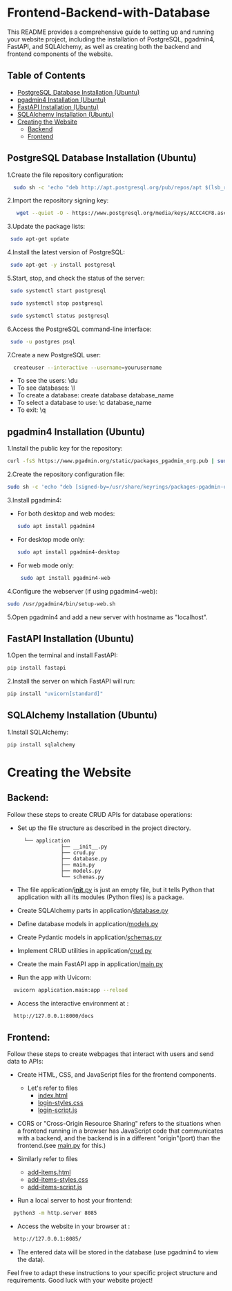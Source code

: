 # Frontend-Backend-with-Database

This README provides a comprehensive guide to setting up and running your website project, including the installation of PostgreSQL, pgadmin4, FastAPI, and SQLAlchemy, as well as creating both the backend and frontend components of the website.

## Table of Contents

- [PostgreSQL Database Installation (Ubuntu)](#postgresql-database-installation-ubuntu)
- [pgadmin4 Installation (Ubuntu)](#pgadmin4-installation-ubuntu)
- [FastAPI Installation (Ubuntu)](#fastapi-installation-ubuntu)
- [SQLAlchemy Installation (Ubuntu)](#sqlalchemy-installation-ubuntu)
- [Creating the Website](#creating-the-website)
  - [Backend](#backend)
  - [Frontend](#frontend)


## PostgreSQL Database Installation (Ubuntu)

1.Create the file repository configuration:
    
   ```bash
     sudo sh -c 'echo "deb http://apt.postgresql.org/pub/repos/apt $(lsb_release -cs)-pgdg main" > /etc/apt/sources.list.d/pgdg.list'
   ```
 
2.Import the repository signing key:
    
  ```bash
     wget --quiet -O - https://www.postgresql.org/media/keys/ACCC4CF8.asc | sudo apt-key add -
   ```
3.Update the package lists:
    
   ```bash
    sudo apt-get update
  ```
4.Install the latest version of PostgreSQL:
    
   ```bash
    sudo apt-get -y install postgresql
   ```
5.Start, stop, and check the status of the server:
    
   ```bash
    sudo systemctl start postgresql
   ```
   ```bash
    sudo systemctl stop postgresql
   ```
   ```bash
    sudo systemctl status postgresql
   ```
6.Access the PostgreSQL command-line interface:
    
   ```bash
    sudo -u postgres psql
   ```
7.Create a new PostgreSQL user:
    
  ```bash
    createuser --interactive --username=yourusername
  ```
  - To see the users: \du
  - To see databases: \l
  - To create a database: create database database_name
  - To select a database to use: \c database_name
  - To exit: \q


## pgadmin4 Installation (Ubuntu)

1.Install the public key for the repository:

  ```bash
  curl -fsS https://www.pgadmin.org/static/packages_pgadmin_org.pub | sudo gpg --dearmor -o /usr/share/keyrings/packages-pgadmin-org.gpg
  ```
2.Create the repository configuration file:

  ```bash
  sudo sh -c 'echo "deb [signed-by=/usr/share/keyrings/packages-pgadmin-org.gpg] https://ftp.postgresql.org/pub/pgadmin/pgadmin4/apt/$(lsb_release -cs) pgadmin4 main" > /etc/apt/sources.list.d/pgadmin4.list && apt update'
  ```
3.Install pgadmin4:

- For both desktop and web modes:
  ```bash
  sudo apt install pgadmin4
  ```
- For desktop mode only:
  ```bash
  sudo apt install pgadmin4-desktop
  ```
- For web mode only:
  ```bash
   sudo apt install pgadmin4-web
  ```
4.Configure the webserver (if using pgadmin4-web):
  ```bash
  sudo /usr/pgadmin4/bin/setup-web.sh
  ```
5.Open pgadmin4 and add a new server with hostname as "localhost".

## FastAPI Installation (Ubuntu)

1.Open the terminal and install FastAPI:

  ```bash
  pip install fastapi
  ```
2.Install the server on which FastAPI will run:

  ```bash
  pip install "uvicorn[standard]"
  ```

## SQLAlchemy Installation (Ubuntu)

1.Install SQLAlchemy:
  ```bash
  pip install sqlalchemy
  ```

# Creating the Website

## Backend:

  Follow these steps to create CRUD APIs for database operations:

- Set up the file structure as described in the project directory.

        └── application
                    ├── __init__.py
                    ├── crud.py
                    ├── database.py
                    ├── main.py
                    ├── models.py
                    └── schemas.py

- The file application/[__init__.py](application/__init__.py) is just an empty file, but it tells Python that  application with all its modules (Python files) is a package.

- Create SQLAlchemy parts in application/[database.py](application/database.py)

- Define database models in application/[models.py](application/models.py)

- Create Pydantic models in application/[schemas.py](application/schemas.py)

- Implement CRUD utilities in application/[crud.py](application/crud.py)

- Create the main FastAPI app in application/[main.py](application/main.py)

- Run the app with Uvicorn:
```bash
  uvicorn application.main:app --reload
```
- Access the interactive environment at :
```bash
  http://127.0.0.1:8000/docs
```

## Frontend:

  Follow these steps to create webpages that interact with users and send data to APIs:

- Create HTML, CSS, and JavaScript files for the frontend components.
  - Let's refer to files
    - [index.html](index.html)
    - [login-styles.css](login-style.css)
    - [login-script.js](login-script.js
)

- CORS or "Cross-Origin Resource Sharing" refers to the situations when a frontend running in a browser has JavaScript code that communicates with a backend, and  the backend is in a different "origin"(port) than the frontend.(see [main.py](application/main.py) for this.)
- Similarly refer to files
  - [add-items.html](add-items.html)
  - [add-items-styles.css](add-items-styles.css)
  - [add-items-script.js](add-items-script.js)


- Run a local server to host your frontend:
```bash
  python3 -m http.server 8085
```
- Access the website in your browser at :
```bash
  http://127.0.0.1:8085/
```
- The entered data will be stored in the database (use pgadmin4 to view the data).

Feel free to adapt these instructions to your specific project structure and requirements. Good luck with your website project!
